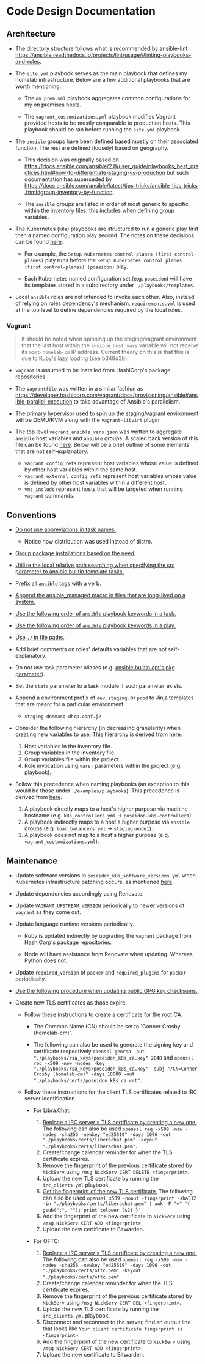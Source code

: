 # Code Design Documentation

## Architecture

- The directory structure follows what is recommended by ansible-lint
  <https://ansible.readthedocs.io/projects/lint/usage/#linting-playbooks-and-roles>.

- The `site.yml` playbook serves as the main playbook that defines my homelab
  infrastructure. Below are a few additional playbooks that are worth
  mentioning.

  - The `on_prem.yml` playbook aggregates common configurations for my on
    premises hosts.

  - The `vagrant_customizations.yml` playbook modifies Vagrant provided hosts to
    be mostly comparable to production hosts. This playbook should be ran before
    running the `site.yml` playbook.

- The `ansible` groups have been defined based mostly on their associated
  function. The rest are defined (loosely) based on geography.

  - This decision was originally based on
    <https://docs.ansible.com/ansible/2.8/user_guide/playbooks_best_practices.html#how-to-differentiate-staging-vs-production>
    but such documentation has superseded by
    <https://docs.ansible.com/ansible/latest/tips_tricks/ansible_tips_tricks.html#group-inventory-by-function>.

  - The `ansible` groups are listed in order of most generic to specific within
    the inventory files, this includes when defining group variables.

- The Kubernetes (`k8s`) playbooks are structured to run a generic play first
  then a named configuration play second. The notes on these decisions can be
  found
  [here](https://trello.com/c/QcvcMHUW/59-refactor-k8s-related-playbooks-ansible-units-in-assuming-there-only-exist-one-cluster).

  - For example, the `Setup Kubernetes control planes (first control-planes)`
    play runs before the
    `Setup Kubernetes control planes (first control-planes) (poseidon)` play.

  - Each Kubernetes named configuration set (e.g. `poseidon`) will have its
    templates stored in a subdirectory under `./playbooks/templates`.

- Local `ansible` roles are not intended to invoke each other. Also, instead of
  relying on roles dependency's mechanism, `requirements.yml` is used at the top
  level to define dependencies required by the local roles.

### Vagrant

> It should be noted when spinning up the staging/vagrant environment that the
> last host within the `ansible_host_vars` variable will not receive its
> `mgmt-homelab-cm` IP address. Current theory on this is that this is due to
> Ruby's lazy loading (see b349d3b).

- `vagrant` is assumed to be installed from HashiCorp's package repositories.

- The `Vagrantfile` was written in a similar fashion as
  <https://developer.hashicorp.com/vagrant/docs/provisioning/ansible#ansible-parallel-execution>
  to take advantage of Ansible's parallelism.

- The primary hypervisor used to spin up the staging/vagrant environment will be
  QEMU/KVM along with the `vagrant-libvirt` plugin.

- The top level `vagrant_ansible_vars.json` was written to aggregate `ansible`
  host variables and `ansible` groups. A scaled back version of this file can be
  found [here](../examples/vagrant_ansible_vars.json). Below will be a brief
  outline of some elements that are not self-explanatory.
  - `vagrant_config_refs` represent host variables whose value is defined by
    other host variables within the same host.
  - `vagrant_external_config_refs` represent host variables whose value is
    defined by other host variables within a different host.
  - `vms_include` represent hosts that will be targeted when running `vagrant`
    commands.

## Conventions

- [Do not use abbreviations in task names.](../examples/playbooks/single_quote_patterns.yml)
  - Notice how distribution was used instead of distro.
- [Group package installations based on the need.](../examples/playbooks/append_distro_specificness.yml)
- [Utilize the local relative path searching when specifying the src parameter to ansible.builtin.template tasks.](../examples/playbooks/utilize_tpl_searching_controller.yml)
- [Prefix all `ansible` tags with a verb.](../examples/playbooks/utilize_tpl_searching_controller.yml)
- [Append the ansible_managed macro in files that are long-lived on a system.](../examples/playbooks/templates/foo.conf.j2)
- [Use the following order of `ansible` playbook keywords in a task.](../examples/playbooks/use_keywords_order_tasks.yml)
- [Use the following order of `ansible` playbook keywords in a play.](../examples/playbooks/use_keywords_order_plays.yml)
- [Use `./` in file paths.](../examples/playbooks/use_keywords_order_plays.yml)
- Add brief comments on roles' defaults variables that are not self-explanatory.
- Do not use task parameter aliases (e.g.
  [ansible.builtin.apt's pkg parameter](https://docs.ansible.com/ansible/latest/collections/ansible/builtin/apt_module.html#ansible-collections-ansible-builtin-apt-module-parameter-pkg)).
- Set the `state` parameter to a task module if such parameter exists.
- Append a environment prefix of `dev`, `staging`, or `prod` to Jinja templates
  that are meant for a particular environment.
  - `staging-dnsmasq-dhcp.conf.j2`
- Consider the following hierarchy (in decreasing granularity) when creating new
  variables to use. This hierarchy is derived from
  [here](https://trello.com/c/PYAlPypV/37-check-the-consistency-of-variable-values-being-passed-into-ansible-roles).

  1. Host variables in the inventory file.
  2. Group variables in the inventory file.
  3. Group variables file within the project.
  4. Role invocation using `vars:` parameters within the project (e.g.
     playbook).

- Follow this precedence when naming playbooks (an exception to this would be
  those under `./examples/playbooks`). This precedence is derived from
  [here](https://trello.com/c/zfi9zgsR/83-integrate-installing-haproxy-and-keepalived-from-poseidonk8scontrollers-into-loadbalancersyml).

  1. A playbook directly maps to a host's higher purpose via machine hostname
     (e.g. `k8s_controllers.yml` -> `poseidon-k8s-controller1`).
  2. A playbook indirectly maps to a host's higher purpose via `ansible` groups
     (e.g. `load_balancers.yml` -> `staging-node1`).
  3. A playbook does not map to a host's higher purpose (e.g.
     `vagrant_customizations.yml`).

## Maintenance

- Update software versions in `poseidon_k8s_software_versions.yml` when
  Kubernetes infrastructure patching occurs, as mentioned
  [here](./infrastructure.md).

- Update dependencies accordingly using Renovate.

- Update `VAGRANT_UPSTREAM_VERSION` periodically to newer versions of `vagrant`
  as they come out.

- Update language runtime versions periodically.

  - Ruby is updated indirectly by upgrading the `vagrant` package from
    HashiCorp's package repositories.

  - Node will have assistance from Renovate when updating. Whereas Python does
    not.

- Update `required_version` of `packer` and `required_plugins` for `packer`
  periodically.

- [Use the following procedure when updating public GPG key checksums.](https://trello.com/c/8IaHDWO7/151-create-a-process-to-verify-public-gpg-keys-upon-updating-related-ansible-tasks-checksum)

- Create new TLS certificates as those expire.

  - [Follow these instructions to create a certificate for the root CA.](https://kubernetes.io/docs/tasks/administer-cluster/certificates/#openssl)

    - The Common Name (CN) should be set to 'Conner Crosby (homelab-cm)'.

    - The following can also be used to generate the signing key and certificate
      respectively
      `openssl genrsa -out "./playbooks/rsa_keys/poseidon_k8s_ca.key" 2048` and
      `openssl req -x509 -new -nodes -key "./playbooks/rsa_keys/poseidon_k8s_ca.key" -subj "/CN=Conner Crosby (homelab-cm)" -days 10000 -out "./playbooks/certs/poseidon_k8s_ca.crt"`.

  - Follow these instructions for the client TLS certificates related to IRC
    server identification.

    - For Libra.Chat:

      1. [Replace a IRC server's TLS certificate by creating a new one.](https://libera.chat/guides/certfp#creating-a-self-signed-certificate)
         The following can also be used
         `openssl req -x509 -new -nodes -sha256 -newkey "ed25519" -days 1096 -out "./playbooks/certs/liberachat.pem" -keyout "./playbooks/certs/liberachat.pem"`.
      2. Create/change calendar reminder for when the TLS certificate expires.
      3. Remove the fingerprint of the previous certificate stored by `NickServ`
         using `/msg NickServ CERT DELETE <fingerprint>`.
      4. Upload the new TLS certificate by running the `irc_clients.yml`
         playbook.
      5. [Get the fingerprint of the new TLS certificate.](https://libera.chat/guides/certfp#inspecting-your-certificate)
         The following can also be used
         `openssl x509 -noout -fingerprint -sha512 -in "./playbooks/certs/liberachat.pem" | awk -F "=" '{ gsub(":", ""); print tolower ($2) }'`.
      6. Add the fingerprint of the new certificate to `NickServ` using
         `/msg NickServ CERT ADD <fingerprint>`.
      7. Upload the new certificate to Bitwarden.

    - For OFTC:

      1. [Replace a IRC server's TLS certificate by creating a new one.](https://libera.chat/guides/certfp#creating-a-self-signed-certificate)
         The following can also be used
         `openssl req -x509 -new -nodes -sha256 -newkey "ed25519" -days 1096 -out "./playbooks/certs/oftc.pem" -keyout "./playbooks/certs/oftc.pem"`.
      2. Create/change calendar reminder for when the TLS certificate expires.
      3. Remove the fingerprint of the previous certificate stored by `NickServ`
         using `/msg NickServ CERT DEL <fingerprint>`.
      4. Upload the new TLS certificate by running the `irc_clients.yml`
         playbook.
      5. Disconnect and reconnect to the server, find an output line that looks
         like `Your client certificate fingerprint is <fingerprint>`.
      6. Add the fingerprint of the new certificate to `NickServ` using
         `/msg NickServ CERT ADD <fingerprint>`.
      7. Upload the new certificate to Bitwarden.
